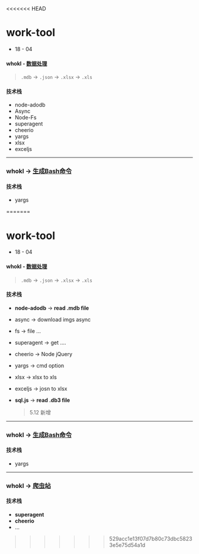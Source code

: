 <<<<<<< HEAD
# work-tool

- 18 - 04

#### whokl - [数据处理](https://github.com/zp29/work-tool/tree/mdbToXls)

  > `.mdb` -> `.json` -> `.xlsx` -> `.xls`


#### 技术栈

  - node-adodb
  - Async
  - Node-Fs
  - superagent
  - cheerio
  - yargs
  - xlsx
  - exceljs

---

### whokl -> [生成Bash命令](https://github.com/zp29/work-tool/tree/copy)

#### 技术栈

  - yargs



=======
# work-tool

- 18 - 04

#### whokl - [数据处理](./work-tool-mdbToXls)

  > `.mdb` -> `.json` -> `.xlsx` -> `.xls`


#### 技术栈

  - **node-adodb** -> **read .mdb file**

  - async -> download imgs async

  - fs -> file ...

  - superagent -> get ....

  - cheerio -> Node jQuery

  - yargs -> cmd option

  - xlsx -> xlsx to xls

  - exceljs -> josn to xlsx

  - **sql.js** -> **read .db3 file**

    > 5.12 新增

---

### whokl -> [生成Bash命令](./work-tool-copy)

#### 技术栈

  - yargs

---

### whokl -> [爬虫站](./work-tool-cc)

#### 技术栈

  - **superagent**
  - **cheerio**
  - ...
>>>>>>> 529acc1e13f07d7b80c73dbc58233e5e75d54a1d
